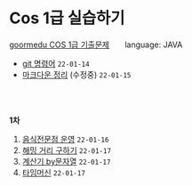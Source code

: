 # Cos 1급 실습하기

[goormedu COS 1급 기출문제](https://edu.goorm.io/learn/lecture/17301/cos-pro-1%EA%B8%89-%EA%B8%B0%EC%B6%9C%EB%AC%B8%EC%A0%9C-java)　　language: JAVA  

- [git 명령어](./Git/git_bash.md) `22-01-14`
- [마크다운 정리](./Markdown/markdown.md) (수정중) `22-01-15`


<br><br>


**1차**

1. [음식전문점 운영](./1/1.md) `22-01-16`
2. [해밍 거리 구하기](./1/2.md) `22-01-17`
3. [계산기 by문자열](./1/3.md) `22-01-17`
4. [타임머신](./1/4.md) `22-01-17`